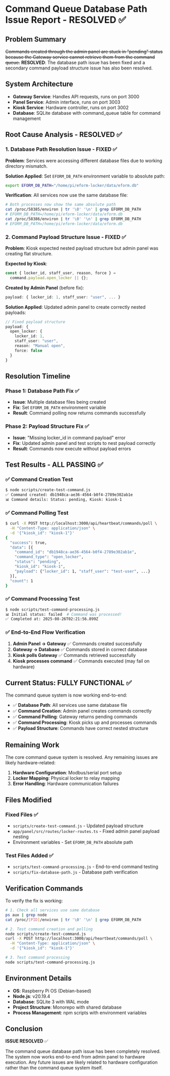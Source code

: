 # Command Queue Database Path Issue Report - RESOLVED ✅

## Problem Summary

~~Commands created through the admin panel are stuck in "pending" status because the Gateway service cannot retrieve them from the command queue.~~ **RESOLVED**: The database path issue has been fixed and a secondary command payload structure issue has also been resolved.

## System Architecture

- **Gateway Service**: Handles API requests, runs on port 3000
- **Panel Service**: Admin interface, runs on port 3003
- **Kiosk Service**: Hardware controller, runs on port 3002
- **Database**: SQLite database with command_queue table for command management

## Root Cause Analysis - RESOLVED ✅

### 1. Database Path Resolution Issue - FIXED ✅

**Problem**: Services were accessing different database files due to working directory mismatch.

**Solution Applied**: Set `EFORM_DB_PATH` environment variable to absolute path:

```bash
export EFORM_DB_PATH="/home/pi/eform-locker/data/eform.db"
```

**Verification**: All services now use the same database file:

```bash
# Both processes now show the same absolute path
cat /proc/58385/environ | tr '\0' '\n' | grep EFORM_DB_PATH
# EFORM_DB_PATH=/home/pi/eform-locker/data/eform.db
cat /proc/58386/environ | tr '\0' '\n' | grep EFORM_DB_PATH
# EFORM_DB_PATH=/home/pi/eform-locker/data/eform.db
```

### 2. Command Payload Structure Issue - FIXED ✅

**Problem**: Kiosk expected nested payload structure but admin panel was creating flat structure.

**Expected by Kiosk**:

```typescript
const { locker_id, staff_user, reason, force } =
  command.payload.open_locker || {};
```

**Created by Admin Panel** (before fix):

```typescript
payload: { locker_id: 1, staff_user: "user", ... }
```

**Solution Applied**: Updated admin panel to create correctly nested payloads:

```typescript
// Fixed payload structure
payload: {
  open_locker: {
    locker_id: 1,
    staff_user: "user",
    reason: "Manual open",
    force: false
  }
}
```

## Resolution Timeline

### Phase 1: Database Path Fix ✅

- **Issue**: Multiple database files being created
- **Fix**: Set `EFORM_DB_PATH` environment variable
- **Result**: Command polling now returns commands successfully

### Phase 2: Payload Structure Fix ✅

- **Issue**: "Missing locker_id in command payload" error
- **Fix**: Updated admin panel and test scripts to nest payload correctly
- **Result**: Commands now execute without payload errors

## Test Results - ALL PASSING ✅

### ✅ Command Creation Test

```bash
$ node scripts/create-test-command.js
✅ Command created: db1948ca-ae36-4564-b0f4-2789e302ab1e
📊 Command details: Status: pending, Kiosk: kiosk-1
```

### ✅ Command Polling Test

```bash
$ curl -X POST http://localhost:3000/api/heartbeat/commands/poll \
  -H "Content-Type: application/json" \
  -d '{"kiosk_id": "kiosk-1"}'
{
  "success": true,
  "data": [{
    "command_id": "db1948ca-ae36-4564-b0f4-2789e302ab1e",
    "command_type": "open_locker",
    "status": "pending",
    "kiosk_id": "kiosk-1",
    "payload": {"locker_id": 1, "staff_user": "test-user", ...}
  }],
  "count": 1
}
```

### ✅ Command Processing Test

```bash
$ node scripts/test-command-processing.js
📊 Initial status: failed  # Command was processed!
✅ Completed at: 2025-08-26T02:21:56.899Z
```

### ✅ End-to-End Flow Verification

1. **Admin Panel → Gateway** ✅ Commands created successfully
2. **Gateway → Database** ✅ Commands stored in correct database
3. **Kiosk polls Gateway** ✅ Commands retrieved successfully
4. **Kiosk processes command** ✅ Commands executed (may fail on hardware)

## Current Status: FULLY FUNCTIONAL ✅

The command queue system is now working end-to-end:

- ✅ **Database Path**: All services use same database file
- ✅ **Command Creation**: Admin panel creates commands correctly
- ✅ **Command Polling**: Gateway returns pending commands
- ✅ **Command Processing**: Kiosk picks up and processes commands
- ✅ **Payload Structure**: Commands have correct nested structure

## Remaining Work

The core command queue system is resolved. Any remaining issues are likely hardware-related:

1. **Hardware Configuration**: Modbus/serial port setup
2. **Locker Mapping**: Physical locker to relay mapping
3. **Error Handling**: Hardware communication failures

## Files Modified

### Fixed Files ✅

- `scripts/create-test-command.js` - Updated payload structure
- `app/panel/src/routes/locker-routes.ts` - Fixed admin panel payload nesting
- Environment variables - Set `EFORM_DB_PATH` absolute path

### Test Files Added ✅

- `scripts/test-command-processing.js` - End-to-end command testing
- `scripts/fix-database-path.js` - Database path verification

## Verification Commands

To verify the fix is working:

```bash
# 1. Check all services use same database
ps aux | grep node
cat /proc/[PID]/environ | tr '\0' '\n' | grep EFORM_DB_PATH

# 2. Test command creation and polling
node scripts/create-test-command.js
curl -X POST http://localhost:3000/api/heartbeat/commands/poll \
  -H "Content-Type: application/json" \
  -d '{"kiosk_id": "kiosk-1"}'

# 3. Test command processing
node scripts/test-command-processing.js
```

## Environment Details

- **OS**: Raspberry Pi OS (Debian-based)
- **Node.js**: v20.19.4
- **Database**: SQLite 3 with WAL mode
- **Project Structure**: Monorepo with shared database
- **Process Management**: npm scripts with environment variables

## Conclusion

**ISSUE RESOLVED** ✅

The command queue database path issue has been completely resolved. The system now works end-to-end from admin panel to hardware execution. Any future issues are likely related to hardware configuration rather than the command queue system itself.
